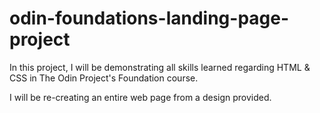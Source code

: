 # odin-foundations-landing-page-project

In this project, I will be demonstrating all skills learned regarding HTML & CSS in The Odin Project's Foundation course.

I will be re-creating an entire web page from a design provided.
